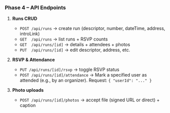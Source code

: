 ### Phase 4 – API Endpoints

1. **Runs CRUD**

   - `POST /api/runs` → create run (descriptor, number, dateTime, address, introLink)
   - `GET  /api/runs` → list runs + RSVP counts
   - `GET  /api/runs/[id]` → details + attendees + photos
   - `PUT  /api/runs/[id]` → edit descriptor, address, etc.

2. **RSVP & Attendance**

   - `PUT /api/runs/[id]/rsvp` → toggle RSVP status
   - `POST /api/runs/[id]/attendance` → Mark a specified user as attended (e.g., by an organizer). Request: `{ "userId": "..." }`

3. **Photo uploads**

   - `POST /api/runs/[id]/photos` → accept file (signed URL or direct) + caption
